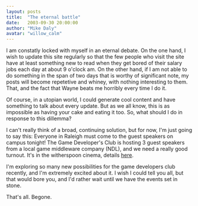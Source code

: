 ```yaml
---
layout: posts
title:  "The eternal battle"
date:   2003-09-30 20:00:00
author: "Mike Daly"
avatar: "willow_calm"
---
```

I am constatly locked with myself in an eternal debate. On the one hand, I wish to update this site regularly so that the few people who visit the site have at least something new to read when they get bored of their salary jobs each day at about 9 o'clock am. On the other hand, if I am not able to do something in the span of two days that is worthy of significant note, my posts will become repetetive and whiney, with nothing interesting to them. That, and the fact that Wayne beats me horribly every time I do it.

 Of course, in a utopian world, I could generate cool content and have something to talk about every update. But as we all know, this is as impossible as having your cake and eating it too. So, what should I do in response to this dillemma?

 I can't really think of a broad, continuing solution, but for now, I'm just going to say this: Everyone in Raleigh must come to the guest speakers on campus tonight! The Game Developer's Club is hosting 3 guest speakers from a local game middleware company (NDL), and we need a really good turnout. It's in the witherspoon cinema, details [here](http://www.gamedevelopersclub.org).

 I'm exploring so many new possibilities for the game developers club recently, and I'm extremely excited about it. I wish I could tell you all, but that would bore you, and I'd rather wait until we have the events set in stone.

 That's all. Begone.